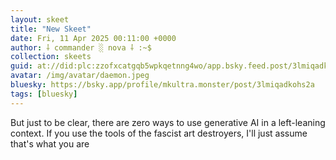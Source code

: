 ```yaml
---
layout: skeet
title: "New Skeet"
date: Fri, 11 Apr 2025 00:11:00 +0000
author: ⸸ commander ░ nova ⸸ :~$
collection: skeets
guid: at://did:plc:zzofxcatgqb5wpkqetnng4wo/app.bsky.feed.post/3lmiqadkohs2a
avatar: /img/avatar/daemon.jpeg
bluesky: https://bsky.app/profile/mkultra.monster/post/3lmiqadkohs2a
tags: [bluesky]
---
```


But just to be clear, there are zero ways to use generative AI in a left-leaning context. If you use the tools of the fascist art destroyers, I'll just assume that's what you are
